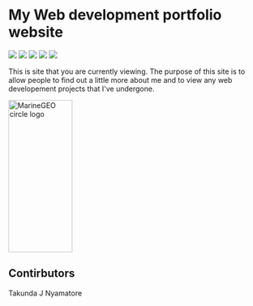 # My Web development portfolio website

[<img src="https://img.shields.io/badge/HTML-red.svg?logo=LOGO">](<LINK>)
[<img src="https://img.shields.io/badge/CSS-blue.svg?logo=LOGO">](<LINK>)
[<img src="https://img.shields.io/badge/JAVASCRIPT-yellow.svg?logo=LOGO">](<LINK>)
[<img src="https://img.shields.io/badge/WEBPACK-lightblue.svg?logo=LOGO">](<LINK>)
[<img src="https://img.shields.io/badge/BABEL-black.svg?logo=LOGO">](<LINK>)

This is site that you are currently viewing. The purpose of this site is to allow people to find out a little more about me and to view any web developement projects that I've undergone.

<img src="/src/images/preview.png" alt="MarineGEO circle logo" style="height: 300px; width:50%;"/>

## Contirbutors
Takunda J Nyamatore
